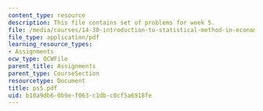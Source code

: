 ```yaml
---
content_type: resource
description: This file contains set of problems for week 5.
file: /media/courses/14-30-introduction-to-statistical-method-in-economics-spring-2006/b10a9db60b9ef063c1dbc0cf5a6918fe_ps5.pdf
file_type: application/pdf
learning_resource_types:
- Assignments
ocw_type: OCWFile
parent_title: Assignments
parent_type: CourseSection
resourcetype: Document
title: ps5.pdf
uid: b10a9db6-0b9e-f063-c1db-c0cf5a6918fe
---
```

